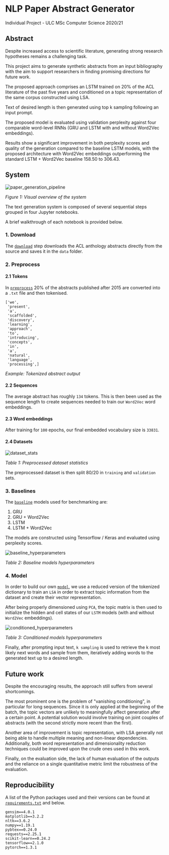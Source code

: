 # NLP Paper Abstract Generator

Individual Project - ULC MSc Computer Science 2020/21

## Abstract

Despite increased access to scientific literature, generating strong research hypotheses remains a
challenging task. 

This project aims to generate synthetic abstracts from an input bibliography with
the aim to support researchers in finding promising directions for future work.

The proposed approach comprises an LSTM trained on 20% of the ACL literature of the past
five years and conditioned on a topic representation of the same corpus constructed using LSA.

Text of desired length is then generated using top k sampling following an input prompt.

The proposed model is evaluated using validation perplexity against four comparable word-level
RNNs (GRU and LSTM with and without Word2Vec embeddings).

Results show a significant improvement in both perplexity scores and quality of the generation
compared to the baseline LSTM models, with the proposed architecture with Word2Vec embeddings
outperforming the standard LSTM + Word2Vec baseline 158.50 to 306.43.

## System

![paper_generation_pipeline](img/pipeline.png)

*Figure 1: Visual overview of the system*

The text generation system is composed of several sequential steps grouped in four Jupyter notebooks.

A brief walkthrough of each notebook is provided below.

### 1. Download 

The [`download`](download.ipynb) step downloads the ACL anthology abstracts directly from the source and saves it in the `data` folder.

### 2. Preprocess

#### 2.1 Tokens

In [`preprocess`](preprocess.ipynb) 20% of the abstracts published after 2015 are converted into a `.txt` file and then tokenised. 

```
['we',
 'present',
 'a',
 'scaffolded',
 'discovery',
 'learning',
 'approach',
 'to',
 'introducing',
 'concepts',
 'in',
 'a',
 'natural',
 'language',
 'processing',]
```
*Example: Tokenized abstract output*

#### 2.2 Sequences

The average abstract has roughly `134` tokens. This is then been used as the sequence length to create sequences needed to train our `Word2Vec` word embeddings. 

#### 2.3 Word embeddings

After training for `100` epochs, our final embedded vocabulary size is `33831`.

#### 2.4 Datasets

![dataset_stats](img/dataset_stats.png)

*Table 1: Preprocessed dataset statistics* 

The preprocessed dataset is then split 80/20 in `training` and `validation` sets.

### 3. Baselines

The [`baseline`](baselines.ipynb) models used for benchmarking are:

1. GRU
2. GRU + Word2Vec
3. LSTM
4. LSTM + Word2Vec

The models are constructed using Tensorflow / Keras and evaluated using perplexity scores.

![baseline_hyperparameters](img/baselines_hyperparams.png)

*Table 2: Baseline models hyperparameters*

### 4. Model

In order to build our own [`model`](model.ipynb), we use a reduced version of the tokenized dictionary to train an `LSA` in order to extract topic information from the dataset and create their vector representation.

After being properly
dimensioned using `PCA`, the topic matrix is then used to initialize the hidden and cell states of our `LSTM` models (with and without `Word2Vec` embeddings).

![conditioned_hyperparameters](img/conditioned_hyperparams.png)

*Table 3: Conditioned models hyperparameters*

Finally, after prompting input text, `k sampling` is used to retrieve the k
most likely next words and sample from them, iteratively adding words to the generated text up to
a desired length.

## Future work

Despite the encouraging results, the approach still suffers from several shortcomings. 

The most
prominent one is the problem of "vanishing conditioning", in particular for long sequences. Since it
is only applied at the beginning of the batch, the topic vectors are unlikely to meaningfully affect
generation after a certain point. A potential solution would involve training on joint couples of
abstracts (with the second strictly more recent than the first). 

Another area of improvement is
topic representation, with LSA generally not being able to handle multiple meaning and non-linear
dependencies. Additionally, both word representation and dimensionality reduction techniques
could be improved upon the crude ones used in this work.

Finally, on the evaluation side, the lack of human evaluation of the outputs and the reliance on
a single quantitative metric limit the robustness of the evaluation.

## Reproducibility

A list of the Python packages used and their versions can be found at [`requirements.txt`](requirements.txt) and below.

```
gensim==4.0.1
matplotlib==3.2.2
nltk==3.6.2
numpy==1.19.1
pybtex==0.24.0
requests==2.25.1
scikit-learn==0.24.2
tensorflow==2.1.0
pytorch==1.3.1
```